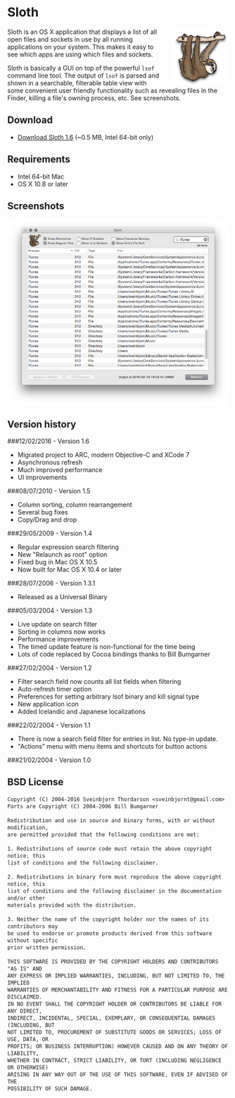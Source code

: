 # Sloth

<img align="right" src="resources/sloth_icon.png" style="float: right; margin-left: 30px;">

Sloth is an OS X application that displays a list of all open files and sockets in use by all running applications on your system. This makes it easy to see which apps are using which files and sockets.

Sloth is basically a GUI on top of the powerful `lsof` command line tool. The output of `lsof` is parsed and shown in a searchable, filterable table view with some convenient user friendly functionality such as revealing files in the Finder, killing a file's owning process, etc. See screenshots.

## Download

* [Download Sloth 1.6](http://sveinbjorn.org/files/software/sloth.zip) (~0.5 MB, Intel 64-bit only)

## Requirements

* Intel 64-bit Mac
* OS X 10.8 or later

## Screenshots

<img src="resources/sloth_screenshot1.png" align="center">

## Version history

###12/02/2016 - Version 1.6

* Migrated project to ARC, modern Objective-C and XCode 7
* Asynchronous refresh
* Much improved performance
* UI improvements

###08/07/2010 - Version 1.5

* Column sorting, column rearrangement
* Several bug fixes
* Copy/Drag and drop

###29/05/2009 - Version 1.4

* Regular expression search filtering
* New "Relaunch as root" option
* Fixed bug in Mac OS X 10.5
* Now built for Mac OS X 10.4 or later

###28/07/2006 - Version 1.3.1

* Released as a Universal Binary

###05/03/2004 - Version 1.3

* Live update on search filter
* Sorting in columns now works
* Performance improvements
* The timed update feature is non-functional for the time being
* Lots of code replaced by Cocoa bindings thanks to Bill Bumgarner

###27/02/2004 - Version 1.2

* Filter search field now counts all list fields when filtering
* Auto-refresh timer option
* Preferences for setting arbitrary lsof binary and kill signal type
* New application icon
* Added Icelandic and Japanese localizations

###22/02/2004 - Version 1.1

* There is now a search field filter for entries in list. No type-in update.
* "Actions" menu with menu items and shortcuts for button actions

###21/02/2004 - Version 1.0

## BSD License 

````
Copyright (C) 2004-2016 Sveinbjorn Thordarson <sveinbjornt@gmail.com>
Parts are Copyright (C) 2004-2006 Bill Bumgarner

Redistribution and use in source and binary forms, with or without modification,
are permitted provided that the following conditions are met:

1. Redistributions of source code must retain the above copyright notice, this
list of conditions and the following disclaimer.

2. Redistributions in binary form must reproduce the above copyright notice, this
list of conditions and the following disclaimer in the documentation and/or other
materials provided with the distribution.

3. Neither the name of the copyright holder nor the names of its contributors may
be used to endorse or promote products derived from this software without specific
prior written permission.

THIS SOFTWARE IS PROVIDED BY THE COPYRIGHT HOLDERS AND CONTRIBUTORS "AS IS" AND
ANY EXPRESS OR IMPLIED WARRANTIES, INCLUDING, BUT NOT LIMITED TO, THE IMPLIED
WARRANTIES OF MERCHANTABILITY AND FITNESS FOR A PARTICULAR PURPOSE ARE DISCLAIMED.
IN NO EVENT SHALL THE COPYRIGHT HOLDER OR CONTRIBUTORS BE LIABLE FOR ANY DIRECT,
INDIRECT, INCIDENTAL, SPECIAL, EXEMPLARY, OR CONSEQUENTIAL DAMAGES (INCLUDING, BUT
NOT LIMITED TO, PROCUREMENT OF SUBSTITUTE GOODS OR SERVICES; LOSS OF USE, DATA, OR
PROFITS; OR BUSINESS INTERRUPTION) HOWEVER CAUSED AND ON ANY THEORY OF LIABILITY,
WHETHER IN CONTRACT, STRICT LIABILITY, OR TORT (INCLUDING NEGLIGENCE OR OTHERWISE)
ARISING IN ANY WAY OUT OF THE USE OF THIS SOFTWARE, EVEN IF ADVISED OF THE
POSSIBILITY OF SUCH DAMAGE.
````